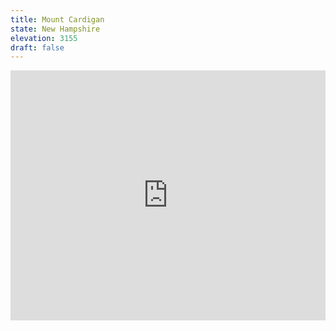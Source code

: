 ```yaml
---
title: Mount Cardigan 
state: New Hampshire
elevation: 3155 
draft: false
---
```

<iframe class="alltrails" src="https://www.alltrails.com/widget/trail/us/new-hampshire/manning-trail-clark-trail-and-holt-trail-loop-to-mount-cardigan?u=i&sh=q5vqbr" width="100%" height="400" frameborder="0" scrolling="no" marginheight="0" marginwidth="0" title="AllTrails: Trail Guides and Maps for Hiking, Camping, and Running"></iframe>
